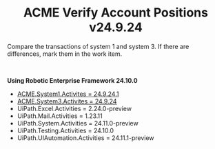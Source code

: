 <h1 align="center">ACME Verify Account Positions v24.9.24</h1>
<p>Compare the transactions of system 1 and system 3. If there are differences, mark them in the work item.</p><br/>
<p><b>Using Robotic Enterprise Framework 24.10.0</b></p>

* [ACME.System1.Activites = 24.9.24.1](https://github.com/MohammedAdel224/ACME-System1-Library)
* [ACME.System3.Activites = 24.9.24](https://github.com/MohammedAdel224/ACME-System3-Library)
* UiPath.Excel.Activities = 2.24.0-preview
* UiPath.Mail.Activities = 1.23.11
* UiPath.System.Activities = 24.11.0-preview
* UiPath.Testing.Activities = 24.10.0
* UiPath.UIAutomation.Activities = 24.11.1-preview
